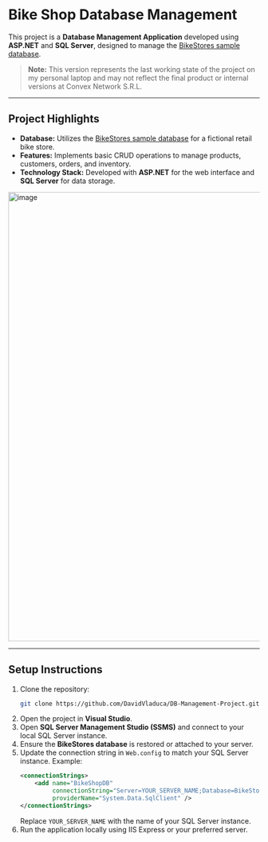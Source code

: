# Bike Shop Database Management

This project is a **Database Management Application** developed using **ASP.NET** and **SQL Server**, designed to manage the [BikeStores sample database](https://www.sqlservertutorial.net/sql-server-sample-database/).

> **Note:** This version represents the last working state of the project on my personal laptop and may not reflect the final product or internal versions at Convex Network S.R.L.

---

## Project Highlights

- **Database:** Utilizes the [BikeStores sample database](https://www.sqlservertutorial.net/sql-server-sample-database/) for a fictional retail bike store.
- **Features:** Implements basic CRUD operations to manage products, customers, orders, and inventory.
- **Technology Stack:** Developed with **ASP.NET** for the web interface and **SQL Server** for data storage.
<img width="1224" height="899" alt="image" src="https://github.com/user-attachments/assets/4a006f88-d9c5-4265-b5cd-5d93eadf4cf5" />

---

## Setup Instructions

1. Clone the repository:
   ```bash
   git clone https://github.com/DavidVladuca/DB-Management-Project.git
   ```
2. Open the project in **Visual Studio**.
3. Open **SQL Server Management Studio (SSMS)** and connect to your local SQL Server instance.
4. Ensure the **BikeStores database** is restored or attached to your server.
5. Update the connection string in `Web.config` to match your SQL Server instance. Example:
   ```xml
   <connectionStrings>
       <add name="BikeShopDB" 
            connectionString="Server=YOUR_SERVER_NAME;Database=BikeStores;Trusted_Connection=True;" 
            providerName="System.Data.SqlClient" />
   </connectionStrings>
   ```
   Replace `YOUR_SERVER_NAME` with the name of your SQL Server instance.
6. Run the application locally using IIS Express or your preferred server.
